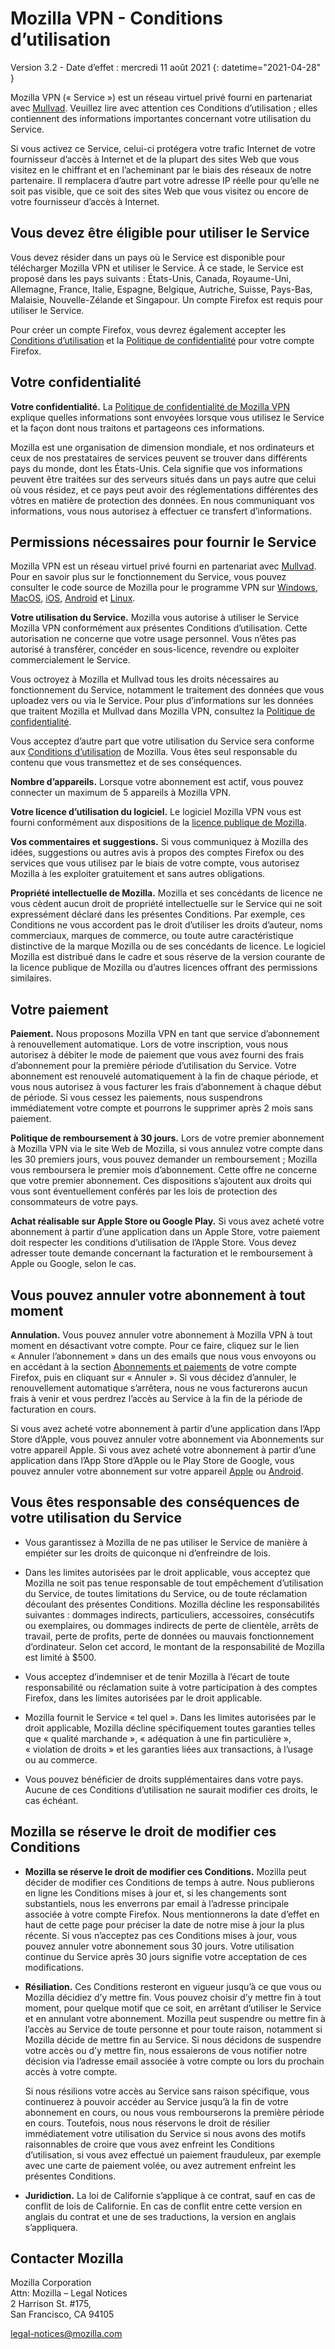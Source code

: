 ﻿# Mozilla VPN - Conditions d’utilisation

Version 3.2 - Date d’effet : mercredi 11 août 2021
{: datetime="2021-04-28" }

Mozilla VPN (« Service ») est un réseau virtuel privé fourni en partenariat avec [Mullvad](https://mullvad.net). Veuillez lire avec attention ces Conditions d’utilisation ; elles contiennent des informations importantes concernant votre utilisation du Service.

Si vous activez ce Service, celui-ci protégera votre trafic Internet de votre fournisseur d’accès à Internet et de la plupart des sites Web que vous visitez en le chiffrant et en l’acheminant par le biais des réseaux de notre partenaire. Il remplacera d’autre part votre adresse IP réelle pour qu’elle ne soit pas visible, que ce soit des sites Web que vous visitez ou encore de votre fournisseur d’accès à Internet.

## Vous devez être éligible pour utiliser le Service

Vous devez résider dans un pays où le Service est disponible pour télécharger Mozilla VPN et utiliser le Service. À ce stade, le Service est proposé dans les pays suivants : États-Unis, Canada, Royaume-Uni, Allemagne, France, Italie, Espagne, Belgique, Autriche, Suisse, Pays-Bas, Malaisie, Nouvelle-Zélande et Singapour. Un compte Firefox est requis pour utiliser le Service.

Pour créer un compte Firefox, vous devrez également accepter les [Conditions d’utilisation](https://www.mozilla.org/about/legal/terms/services/) et la [Politique de confidentialité](https://www.mozilla.org/privacy/firefox/) pour votre compte Firefox.

## Votre confidentialité

__Votre confidentialité.__ La [Politique de confidentialité de Mozilla VPN](https://www.mozilla.org/privacy/mozilla-vpn/) explique quelles informations sont envoyées lorsque vous utilisez le Service et la façon dont nous traitons et partageons ces informations.

Mozilla est une organisation de dimension mondiale, et nos ordinateurs et ceux de nos prestataires de services peuvent se trouver dans différents pays du monde, dont les États-Unis. Cela signifie que vos informations peuvent être traitées sur des serveurs situés dans un pays autre que celui où vous résidez, et ce pays peut avoir des réglementations différentes des vôtres en matière de protection des données. En nous communiquant vos informations, vous nous autorisez à effectuer ce transfert d’informations.

## Permissions nécessaires pour fournir le Service

Mozilla VPN est un réseau virtuel privé fourni en partenariat avec [Mullvad](https://mullvad.net). Pour en savoir plus sur le fonctionnement du Service, vous pouvez consulter le code source de Mozilla pour le programme VPN sur [Windows](https://github.com/mozilla-services/guardian-vpn-windows), [MacOS](https://github.com/mozilla-mobile/mozilla-vpn-client/), [iOS](https://github.com/mozilla-mobile/guardian-vpn-ios), [Android](https://github.com/mozilla-mobile/guardian-vpn-android) et [Linux](https://github.com/mozilla-mobile/mozilla-vpn-client/).

__Votre utilisation du Service.__ Mozilla vous autorise à utiliser le Service Mozilla VPN conformément aux présentes Conditions d’utilisation. Cette autorisation ne concerne que votre usage personnel. Vous n’êtes pas autorisé à transférer, concéder en sous-licence, revendre ou exploiter commercialement le Service.

Vous octroyez à Mozilla et Mullvad tous les droits nécessaires au fonctionnement du Service, notamment le traitement des données que vous uploadez vers ou via le Service. Pour plus d’informations sur les données que traitent Mozilla et Mullvad dans Mozilla VPN, consultez la [Politique de confidentialité](https://www.mozilla.org/privacy/mozilla-vpn/).

Vous acceptez d’autre part que votre utilisation du Service sera conforme aux [Conditions d’utilisation](https://www.mozilla.org/about/legal/acceptable-use/) de Mozilla. Vous êtes seul responsable du contenu que vous transmettez et de ses conséquences.

__Nombre d’appareils.__ Lorsque votre abonnement est actif, vous pouvez connecter un maximum de 5 appareils à Mozilla VPN.

__Votre licence d’utilisation du logiciel.__ Le logiciel Mozilla VPN vous est fourni conformément aux dispositions de la [licence publique de Mozilla](https://www.mozilla.org/en-US/MPL/).

__Vos commentaires et suggestions.__ Si vous communiquez à Mozilla des idées, suggestions ou autres avis à propos des comptes Firefox ou des services que vous utilisez par le biais de votre compte, vous autorisez Mozilla à les exploiter gratuitement et sans autres obligations.

__Propriété intellectuelle de Mozilla.__ Mozilla et ses concédants de licence ne vous cèdent aucun droit de propriété intellectuelle sur le Service qui ne soit expressément déclaré dans les présentes Conditions. Par exemple, ces Conditions ne vous accordent pas le droit d’utiliser les droits d’auteur, noms commerciaux, marques de commerce, ou toute autre caractéristique distinctive de la marque Mozilla ou de ses concédants de licence. Le logiciel Mozilla est distribué dans le cadre et sous réserve de la version courante de la licence publique de Mozilla ou d’autres licences offrant des permissions similaires.

## Votre paiement

__Paiement.__ Nous proposons Mozilla VPN en tant que service d’abonnement à renouvellement automatique. Lors de votre inscription, vous nous autorisez à débiter le mode de paiement que vous avez fourni des frais d’abonnement pour la première période d’utilisation du Service. Votre abonnement est renouvelé automatiquement à la fin de chaque période, et vous nous autorisez à vous facturer les frais d’abonnement à chaque début de période. Si vous cessez les paiements, nous suspendrons immédiatement votre compte et pourrons le supprimer après 2 mois sans paiement.

__Politique de remboursement à 30 jours.__ Lors de votre premier abonnement à Mozilla VPN via le site Web de Mozilla, si vous annulez votre compte dans les 30 premiers jours, vous pouvez demander un remboursement ; Mozilla vous remboursera le premier mois d’abonnement. Cette offre ne concerne que votre premier abonnement. Ces dispositions s’ajoutent aux droits qui vous sont éventuellement conférés par les lois de protection des consommateurs de votre pays.

__Achat réalisable sur Apple Store ou Google Play.__ Si vous avez acheté votre abonnement à partir d’une application dans un Apple Store, votre paiement doit respecter les conditions d’utilisation de l’Apple Store. Vous devez adresser toute demande concernant la facturation et le remboursement à Apple ou Google, selon le cas.


## Vous pouvez annuler votre abonnement à tout moment

__Annulation.__ Vous pouvez annuler votre abonnement à Mozilla VPN à tout moment en désactivant votre compte. Pour ce faire, cliquez sur le lien « Annuler l’abonnement » dans un des emails que nous vous envoyons ou en accédant à la section [Abonnements et paiements](https://subscriptions.firefox.com) de votre compte Firefox, puis en cliquant sur « Annuler ». Si vous décidez d’annuler, le renouvellement automatique s’arrêtera, nous ne vous facturerons aucun frais à venir et vous perdrez l’accès au Service à la fin de la période de facturation en cours.

Si vous avez acheté votre abonnement à partir d’une application dans l’App Store d’Apple, vous pouvez annuler votre abonnement via Abonnements sur votre appareil Apple.
Si vous avez acheté votre abonnement à partir d’une application dans l’App Store d’Apple ou le Play Store de Google, vous pouvez annuler votre abonnement sur votre appareil [Apple](https://support.apple.com/HT202039) ou [Android](https://support.google.com/googleplay/answer/7018481?hl=en&co=GENIE.Platform%3DAndroid).

## Vous êtes responsable des conséquences de votre utilisation du Service

* Vous garantissez à Mozilla de ne pas utiliser le Service de manière à empiéter sur les droits de quiconque ni d’enfreindre de lois.

* Dans les limites autorisées par le droit applicable, vous acceptez que Mozilla ne soit pas tenue responsable de tout empêchement d’utilisation du Service, de toutes limitations du Service, ou de toute réclamation découlant des présentes Conditions. Mozilla décline les responsabilités suivantes : dommages indirects, particuliers, accessoires, consécutifs ou exemplaires, ou dommages indirects de perte de clientèle, arrêts de travail, perte de profits, perte de données ou mauvais fonctionnement d’ordinateur. Selon cet accord, le montant de la responsabilité de Mozilla est limité à $500.

* Vous acceptez d’indemniser et de tenir Mozilla à l’écart de toute responsabilité ou réclamation suite à votre participation à des comptes Firefox, dans les limites autorisées par le droit applicable.

* Mozilla fournit le Service « tel quel ». Dans les limites autorisées par le droit applicable, Mozilla décline spécifiquement toutes garanties telles que « qualité marchande », « adéquation à une fin particulière », « violation de droits » et les garanties liées aux transactions, à l’usage ou au commerce.

* Vous pouvez bénéficier de droits supplémentaires dans votre pays. Aucune de ces Conditions d’utilisation ne saurait modifier ces droits, le cas échéant.

## Mozilla se réserve le droit de modifier ces Conditions

* __Mozilla se réserve le droit de modifier ces Conditions.__ Mozilla peut décider de modifier ces Conditions de temps à autre. Nous publierons en ligne les Conditions mises à jour et, si les changements sont substantiels, nous les enverrons par email à l’adresse principale associée à votre compte Firefox. Nous mentionnerons la date d’effet en haut de cette page pour préciser la date de notre mise à jour la plus récente. Si vous n’acceptez pas ces Conditions mises à jour, vous pouvez annuler votre abonnement sous 30 jours. Votre utilisation continue du Service après 30 jours signifie votre acceptation de ces modifications.

* __Résiliation.__ Ces Conditions resteront en vigueur jusqu’à ce que vous ou Mozilla décidiez d’y mettre fin. Vous pouvez choisir d’y mettre fin à tout moment, pour quelque motif que ce soit, en arrêtant d’utiliser le Service et en annulant votre abonnement. Mozilla peut suspendre ou mettre fin à l’accès au Service de toute personne et pour toute raison, notamment si Mozilla décide de mettre fin au Service. Si nous décidons de suspendre votre accès ou d’y mettre fin, nous essaierons de vous notifier notre décision via l’adresse email associée à votre compte ou lors du prochain accès à votre compte.

  Si nous résilions votre accès au Service sans raison spécifique, vous continuerez à pouvoir accéder au Service jusqu’à la fin de votre abonnement en cours, ou nous vous rembourserons la première période en cours. Toutefois, nous nous réservons le droit de résilier immédiatement votre utilisation du Service si nous avons des motifs raisonnables de croire que vous avez enfreint les Conditions d’utilisation, si vous avez effectué un paiement frauduleux, par exemple avec une carte de paiement volée, ou avez autrement enfreint les présentes Conditions.

* __Juridiction.__ La loi de Californie s’applique à ce contrat, sauf en cas de conflit de lois de Californie. En cas de conflit entre cette version en anglais du contrat et une de ses traductions, la version en anglais s’appliquera.

## Contacter Mozilla

Mozilla Corporation  
Attn: Mozilla – Legal Notices  
2 Harrison St. #175,  
San Francisco, CA 94105  

legal-notices@mozilla.com
